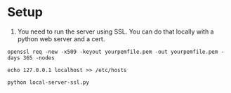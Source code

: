 # Setup

1. You need to run the server using SSL. You can do that locally with a python web server and a cert.
```
openssl req -new -x509 -keyout yourpemfile.pem -out yourpemfile.pem -days 365 -nodes

echo 127.0.0.1 localhost >> /etc/hosts

python local-server-ssl.py
```